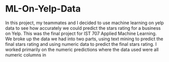# ML-On-Yelp-Data


In this project, my teammates and I decided to use machine learning on yelp data to see how accurately we could predict the stars rating for a business on Yelp.
This was the final project for IST 707 Applied Machine Learning.
We broke up the data we had into two parts, using text mining to predict the final stars rating and using numeric data to predict the final stars rating. I worked primarily on the numeric predictions where the data used were all numeric columns in 
